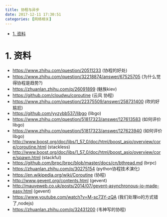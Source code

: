 ```yaml
---
title: 协程与异步
date: 2017-12-11 17:30:51
categories: [网络相关]
---
```



<!-- TOC -->

- [1. 资料](#1-资料)

<!-- /TOC -->


<a id="markdown-1-资料" name="1-资料"></a>
# 1. 资料
* https://www.zhihu.com/question/20511233 (协程的好处)
* https://www.zhihu.com/question/32218874/answer/67525705 (为什么觉得协程是趋势?)
* https://zhuanlan.zhihu.com/p/26091899 (魅族kiev)
* https://github.com/cloudwu/coroutine (云风 协程)
* https://www.zhihu.com/question/22375509/answer/258731400 (吹的好尴尬)
* https://github.com/yyzybb537/libgo (libgo)
* https://www.zhihu.com/question/51817323/answer/127613583 (如何评价libgo)
* https://www.zhihu.com/question/51817323/answer/127623940 (如何评价libgo)
* http://www.boost.org/doc/libs/1_57_0/doc/html/boost_asio/overview/core/coroutine.html (stackless)
* http://www.boost.org/doc/libs/1_57_0/doc/html/boost_asio/overview/core/spawn.html (stackful)
* https://github.com/brpc/brpc/blob/master/docs/cn/bthread.md (brpc)
* https://zhuanlan.zhihu.com/p/30275154 (python协程技术演化)
* https://en.wikipedia.org/wiki/Coroutine  (协程)
* http://www.gevent.org/contents.html (gevent)
* http://mauveweb.co.uk/posts/2014/07/gevent-asynchronous-io-made-easy.html  (gevent)
* https://www.youtube.com/watch?v=M-sc73Y-zQA (我们处理io的方式错了,nodejs)
* https://zhuanlan.zhihu.com/p/32431200 (韦神写的协程)
